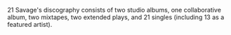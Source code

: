 21 Savage's discography consists of two studio albums, one collaborative album, two mixtapes, two extended plays, and 21 singles (including 13 as a featured artist).
